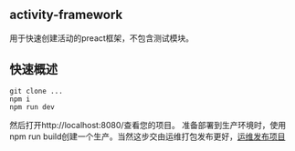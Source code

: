 ## activity-framework

用于快速创建活动的preact框架，不包含测试模块。

## 快速概述

```
git clone ...
npm i 
npm run dev
```

然后打开http://localhost:8080/查看您的项目。
准备部署到生产环境时，使用npm run build创建一个生产。当然这步交由运维打包发布更好，[运维发布项目]()